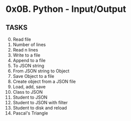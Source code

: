 # 0x0B. Python - Input/Output

## TASKS

0. Read file
1. Number of lines
2. Read n lines
3. Write to a file 
4. Append to a file
5. To JSON string 
6. From JSON string to Object
7. Save Object to a file 
8. Create object from a JSON file
9. Load, add, save 
10. Class to JSON
11. Student to JSON
12. Student to JSON with filter 
13. Student to disk and reload 
14. Pascal's Triangle
